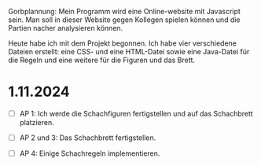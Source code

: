 Gorbplannung:
Mein Programm wird eine Online-website mit Javascript sein. Man soll in dieser Website gegen Kollegen spielen können und die Partien nacher analysieren können.

Heute habe ich mit dem Projekt begonnen. Ich habe vier verschiedene Dateien erstellt: eine CSS- und eine HTML-Datei sowie eine Java-Datei für die Regeln und eine weitere für die Figuren und das Brett.

# 1.11.2024
- [ ] AP 1: Ich werde die Schachfiguren fertigstellen und auf das Schachbrett platzieren.  
- [ ] AP 2 und 3: Das Schachbrett fertigstellen.  
- [ ] AP 4: Einige Schachregeln implementieren.

